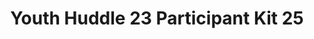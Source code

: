 ---
title: Youth Huddle 23 Participant Kit 25
redirect_to: https://drive.google.com/drive/folders/1Q0vv9EfBU0SaH4mGV_ra-nmyMViTgdAw?usp=share_link
redirect_from: 
  - /YH23Kit-JuanneOngsiako
  - /yh23kit-juanneongsiako
---